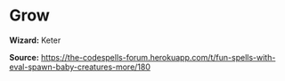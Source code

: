 # Grow

**Wizard:** Keter

**Source:** https://the-codespells-forum.herokuapp.com/t/fun-spells-with-eval-spawn-baby-creatures-more/180
